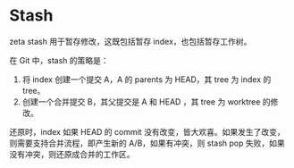 # Stash

zeta stash 用于暂存修改，这既包括暂存 index，也包括暂存工作树。

在 Git 中，stash 的策略是：
1. 将 index 创建一个提交 A，A 的 parents 为 HEAD，其 tree 为 index 的 tree。
2. 创建一个合并提交 B，其父提交是 A 和 HEAD ，其 tree 为 worktree 的修改。

还原时，index 如果 HEAD 的 commit 没有改变，皆大欢喜。如果发生了改变，则需要支持合并流程，即产生新的 A/B，如果有冲突，则 stash pop 失败，如果没有冲突，则还原成合并的工作区。